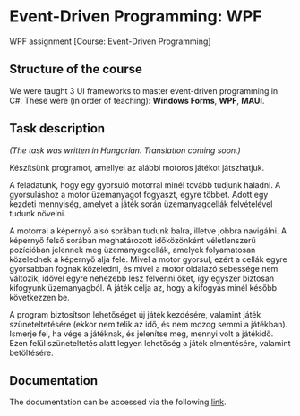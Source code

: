 # Event-Driven Programming: WPF

WPF assignment [Course: Event-Driven Programming]

## Structure of the course

We were taught 3 UI frameworks to master event-driven programming in C#. These were (in order of teaching): **Windows Forms**, **WPF**, **MAUI**.

## Task description
_(The task was written in Hungarian. Translation coming soon.)_

Készítsünk programot, amellyel az alábbi motoros játékot játszhatjuk.

A feladatunk, hogy egy gyorsuló motorral minél tovább tudjunk haladni. A gyorsuláshoz a motor üzemanyagot fogyaszt, egyre többet. Adott egy kezdeti
mennyiség, amelyet a játék során üzemanyagcellák felvételével tudunk növelni. 

A motorral a képernyő alsó sorában tudunk balra, illetve jobbra navigálni. A képernyő felső sorában meghatározott időközönként véletlenszerű pozícióban jelennek meg üzemanyagcellák, amelyek folyamatosan közelednek a képernyő alja felé. Mivel a motor gyorsul, ezért a cellák egyre gyorsabban fognak közeledni, és mivel a motor oldalazó sebessége nem változik, idővel egyre nehezebb lesz felvenni őket, így egyszer biztosan kifogyunk üzemanyagból. A játék célja az, hogy a kifogyás minél később következzen be.

A program biztosítson lehetőséget új játék kezdésére, valamint játék szüneteltetésére (ekkor nem telik az idő, és nem mozog semmi a játékban). Ismerje fel, ha vége a játéknak, és jelenítse meg, mennyi volt a játékidő. Ezen felül szüneteltetés alatt legyen lehetőség a játék elmentésére, valamint betöltésére.

## Documentation

The documentation can be accessed via the following [link](https://github.com/kbnim/elte-fi-edp-wpf/blob/main/RaceBike.Docs/eva_bead02_ap3558.pdf).
